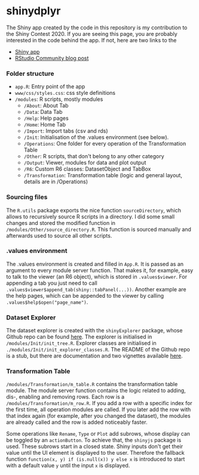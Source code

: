 
# shinydplyr

The Shiny app created by the code in this repository is my contribution to the Shiny Contest 2020. If you are seeing this page, you are probably interested in the code behind the app. If not, here are two links to the

* [Shiny app](https://davidbarke.shinyapps.io/shinyplyr/) 
* [RStudio Community blog post](https://community.rstudio.com/t/shinyplyr-data-transformation-and-visualisation-2020-shiny-contest-submission/59776)
  
### Folder structure

* `app.R`: Entry point of the app
* `www/css/styles.css`: css style definitions
* `/modules`: R scripts, mostly modules
  * `/About`: About Tab
  * `/Data`: Data Tab
  * `/Help`: Help pages
  * `/Home`: Home Tab
  * `/Import`: Import tabs (csv and rds)
  * `/Init`: Initialisation of the .values environment (see below).
  * `/Operations`: One folder for every operation of the Transformation Table
  * `/Other`: R scripts, that don't belong to any other category
  * `/Output`: Viewer, modules for data and plot output
  * `/R6`: Custom R6 classes: DatasetObject and TabBox
  * `/Transformation`: Transformation table (logic and general layout, details are in /Operations)

### Sourcing files

The `R.utils` package exports the nice function `sourceDirectory`, which allows to recursively source R scripts in a directory. I did some small changes and stored the modified function in `/modules/Other/source_directory.R`. This function is sourced manually and afterwards used to source all other scripts. 

### .values environment

The .values environment is created and filled in `App.R`. It is passed as an argument to
every module server function. That makes it, for example, easy to talk to the viewer (an R6 object), which is stored in `.values$viewer`. For appending a tab you just need to call `.values$viewer$append_tab(shiny::tabPanel(...))`. Another example are the help pages, which can be appended to the viewer by calling `.values$help$open("page_name")`.

### Dataset Explorer

The dataset explorer is created with the `shinyExplorer` package, whose Github repo can be found [here](https://github.com/DavidBarke/shinyExplorer). The explorer is initialised in `/modules/Init/init_tree.R`. Explorer classes are initialised in `./modules/Init/init_explorer_classes.R`. The README of the Github repo is a stub, but there are documentation and two vignettes available [here](https://davidbarke.github.io/shinyExplorer/).

### Transformation Table

`/modules/Transformation/m_table.R` contains the transformation table module. The module server function contains the logic related to adding, dis-, enabling and removing rows. Each row is a `/modules/Transformation/m_row.R`. If you add a row with a specific index for the first time, all operation modules are called. If you later add the row with that index again (for example, after you changed the dataset), the modules are already called and the row is added noticeably faster.

Some operations like `Rename`, `Type` or `Plot` add subrows, whose display can be toggled by an `actionButton`. To achieve that, the `shinyjs` package is used. These subrows start in a closed state. Shiny inputs don't get their value until the UI element is displayed to the user. Therefore the fallback function `function(x, y) if (is.null(x)) y else x` is introduced to start with a default value `y` until the input `x` is displayed.


<!-- badges: start -->
<!-- badges: end -->



